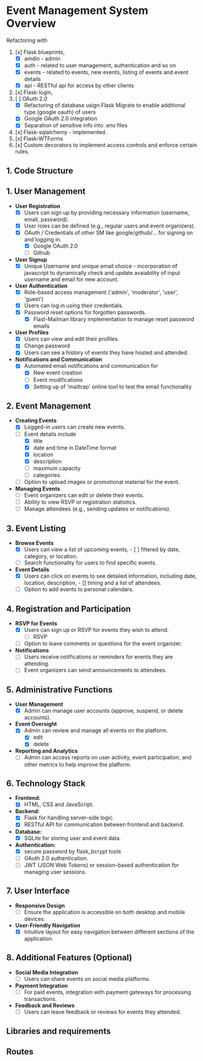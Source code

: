 # Event Management System Overview

Refactoring with 
1. [x] Flask blueprints, 
    - [x] amdin - admin 
    - [x] auth - related to user management, authentication and so on
    - [x] events - related to events, new events, listing of events and event details
    - [x] api - RESTful api for access by other clients
2. [x] Flask-login, 
3. [ ] OAuth 2.0
    - [x] Refactoring of database usign Flask Migrate to enable additional type (google oauth) of users
    - [x] Google OAuth 2.0 integration
    - [x] Separation of sensitive info into .env files

4. [x] Flask-sqlalchemy - implemented.
5. [x] Flask-WTForms
6. [x] Custom decorators to implement access controls and enforce certain rules.


## 1. Code Structure
<!--
events_app/
│
├── app/
│   ├── __init__.py           # Initialize the Flask app and database
│   ├── models.py             # Database models (SQLAlchemy ORM)
│   ├── forms.py              # Flaskforms definitions for login, register... (WTForms / flask_wtforms)
│   ├── routes/
│   │   ├── __init__.py       # Register blueprints
│   │   ├── auth.py           # Authentication routes
│   │   ├── events.py         # Event management routes
│   │   ├── [ ]api.py            # API routes (e.g., AJAX validation)
│   └── services/
│       ├── __init__.py       # Utility functions
│       ├── db_utils.py       # Database operations (e.g., queries)
│       ├── auth_utils.py     # Authentication helpers
│
├── instance/
│   └── events.db            # SQLite database file (auto-generated)
│
├── templates/                        # HTML templates
│   ├── base.html                     # Base layout template
│   ├── home.html                     # Home page
│   ├── login_signup.html             # Login/Signup page
│   ├── event_details.html            # Event details page
│   ├── user_owned_events.html        # Events created by user
│   ├── user_registered_events.html   # events registered for by user
│   ├── create_event.html             # create new event
│   ├── send_email.html               # send support email to users
│   ├── user_profile.html             # user view and edit their profile
│
├── static/                   # Static files (CSS, JS, images)
│
├── README.md                 # Project overview and details (this document)
├── requirements.txt          # Python dependencies
├── config.py                 # App configurations
├── .env                      # Separation of sensitive info
├── run.py                    # Entry point for the application
-->

## 1. User Management
- **User Registration**
  - [x] Users can sign up by providing necessary information (username, email, password).  
  - [x] User roles can be defined (e.g., regular users and event organizers).
  - [x] OAuth / Credentials of other SM like google/github/... for signing on and logging in.
      - [x] Google OAuth 2.0
      - [ ] Github

- **User Signup**
  - [x] Unique Username and unique email choice - incorporation of javascript to dynamically check and update avaiability of input username and email for new account.

- **User Authentication**
  - [x] Role-based access management ('admin', 'moderator', 'user', 'guest')
  - [x] Users can log in using their credentials.
  - [x] Password reset options for forgotten passwords.
      - [x] Flast-Mailman library implementation to manage reset password emails

- **User Profiles**
  - [x] Users can view and edit their profiles.
  - [x] Change password
  - [x] Users can see a history of events they have hosted and attended.

- **Notifications and Communication**
  - [x] Automated email notifications and communication for
    - [x] New event creation
    - [ ] Event modifications
    - [x] Setting up of 'mailtrap' online tool to test the email functionality

## 2. Event Management
- **Creating Events**
  - [x] Logged-in users can create new events. 
  - [ ] Event details include 
    - [x] title
    - [x] date and time in DateTime format
    - [x] location
    - [x] description
    - [ ] maximum capacity
    - [ ] categories.
  - [ ] Option to upload images or promotional material for the event.

- **Managing Events**
  - [ ] Event organizers can edit or delete their events.
  - [ ] Ability to view RSVP or registration statistics.
  - [ ] Manage attendees (e.g., sending updates or notifications).

## 3. Event Listing
- **Browse Events**
  - [x] Users can view a list of upcoming events, 
        - [ ] filtered by date, category, or location.
  - [ ] Search functionality for users to find specific events.
  
- **Event Details**
  - [x] Users can click on events to see detailed information, including date, location, description,
         - [] timing and a list of attendees.
  - [ ] Option to add events to personal calendars.

## 4. Registration and Participation
- **RSVP for Events**
  - [x] Users can sign up or RSVP for events they wish to attend.
    - [ ] RSVP
  - [ ] Option to leave comments or questions for the event organizer.

- **Notifications**
  - [ ] Users receive notifications or reminders for events they are attending.
  - [ ] Event organizers can send announcements to attendees.

## 5. Administrative Functions
- **User Management**
  - [x] Admin can manage user accounts (approve, suspend, or delete accounts).
- **Event Oversight**
  - [x] Admin can review and manage all events on the platform.
      - [x] edit
      - [x] delete
- **Reporting and Analytics**
  - [ ] Admin can access reports on user activity, event participation, and other metrics to help improve the platform.

## 6. Technology Stack
- **Frontend:**
  - [x] HTML, CSS and JavaScript.
- **Backend:**
  - [x] Flask for handling server-side logic.
  - [x] RESTful API for communication between frontend and backend.
- **Database:**
  - [x] SQLite for storing user and event data.
- **Authentication:**
  - [x] secure password by flask_bcrypt tools
  - [ ] OAuth 2.0 authentication.
  - [ ] JWT (JSON Web Tokens) or session-based authentication for managing user sessions.

## 7. User Interface
- **Responsive Design**
  - [ ] Ensure the application is accessible on both desktop and mobile devices.
- **User-Friendly Navigation**
  - [x] Intuitive layout for easy navigation between different sections of the application.

## 8. Additional Features (Optional)
- **Social Media Integration**
  - [ ] Users can share events on social media platforms.
- **Payment Integration**
  - [ ] For paid events, integration with payment gateways for processing transactions.
- **Feedback and Reviews**
  - [ ] Users can leave feedback or reviews for events they attended.

## Libraries and requirements

## Routes
